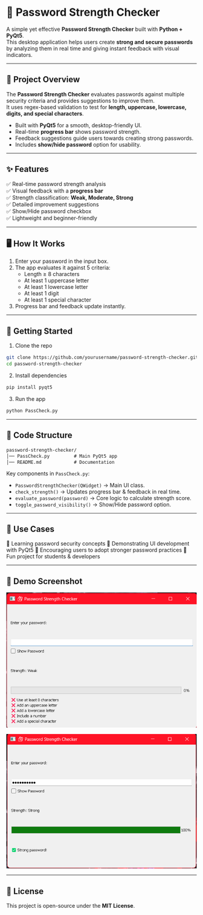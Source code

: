 # 🔐 Password Strength Checker

A simple yet effective **Password Strength Checker** built with **Python + PyQt5**.  
This desktop application helps users create **strong and secure passwords** by analyzing them in real time and giving instant feedback with visual indicators.  

---

## 📖 Project Overview

The **Password Strength Checker** evaluates passwords against multiple security criteria and provides suggestions to improve them.  
It uses regex-based validation to test for **length, uppercase, lowercase, digits, and special characters**.  

* Built with **PyQt5** for a smooth, desktop-friendly UI.  
* Real-time **progress bar** shows password strength.  
* Feedback suggestions guide users towards creating strong passwords.  
* Includes **show/hide password** option for usability.  

---

## ✨ Features

✅ Real-time password strength analysis  
✅ Visual feedback with a **progress bar**  
✅ Strength classification: **Weak, Moderate, Strong**  
✅ Detailed improvement suggestions  
✅ Show/Hide password checkbox  
✅ Lightweight and beginner-friendly  

---

## 🖥️ How It Works

1. Enter your password in the input box.  
2. The app evaluates it against 5 criteria:
   - Length ≥ 8 characters  
   - At least 1 uppercase letter  
   - At least 1 lowercase letter  
   - At least 1 digit  
   - At least 1 special character  
3. Progress bar and feedback update instantly.  

---

## 🚀 Getting Started

1. Clone the repo  

```bash
git clone https://github.com/yourusername/password-strength-checker.git
cd password-strength-checker
````

2. Install dependencies

```bash
pip install pyqt5
```

3. Run the app

```bash
python PassCheck.py
```

---

## 📂 Code Structure

```
password-strength-checker/
│── PassCheck.py         # Main PyQt5 app
│── README.md            # Documentation
```

Key components in `PassCheck.py`:

* `PasswordStrengthChecker(QWidget)` → Main UI class.
* `check_strength()` → Updates progress bar & feedback in real time.
* `evaluate_password(password)` → Core logic to calculate strength score.
* `toggle_password_visibility()` → Show/Hide password option.

---

## 🎯 Use Cases

🔹 Learning password security concepts
🔹 Demonstrating UI development with PyQt5
🔹 Encouraging users to adopt stronger password practices
🔹 Fun project for students & developers

---

## 📸 Demo Screenshot

![image alt](https://github.com/Sai-pavan-05/PRODIGY_CS_03/blob/main/Task-3%20Output-1.png)

![image alt](https://github.com/Sai-pavan-05/PRODIGY_CS_03/blob/main/Task-3%20Output-2.png)

---

## 📜 License

This project is open-source under the **MIT License**.

